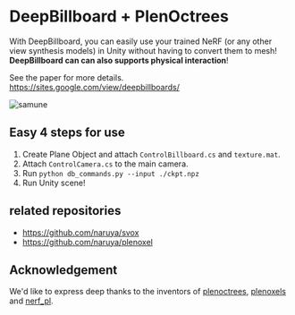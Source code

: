 # DeepBillboard + PlenOctrees

With DeepBillboard, you can easily use your trained NeRF (or any other view synthesis models) in Unity without having to convert them to mesh! **DeepBillboard can can also supports physical interaction**!

See the paper for more details.
https://sites.google.com/view/deepbillboards/

![samune](https://user-images.githubusercontent.com/23403885/183455399-63c42b5a-80f8-4730-957c-387db1027f2e.png)

## Easy 4 steps for use

1. Create Plane Object and attach `ControlBillboard.cs` and `texture.mat`.
1. Attach `ControlCamera.cs` to the main camera.
1. Run `python db_commands.py --input ./ckpt.npz`
1. Run Unity scene!

## related repositories

- https://github.com/naruya/svox
- https://github.com/naruya/plenoxel

## Acknowledgement
We'd like to express deep thanks to the inventors of [plenoctrees](https://github.com/sxyu/plenoctree),  [plenoxels](https://github.com/sxyu/svox2) and [nerf_pl](https://github.com/kwea123/nerf_pl).
